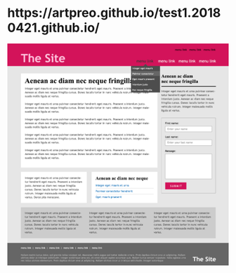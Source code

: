 <h1>https://artpreo.github.io/test1.20180421.github.io/</h1>
<img src="sample-site.png" alt="sample-site">
